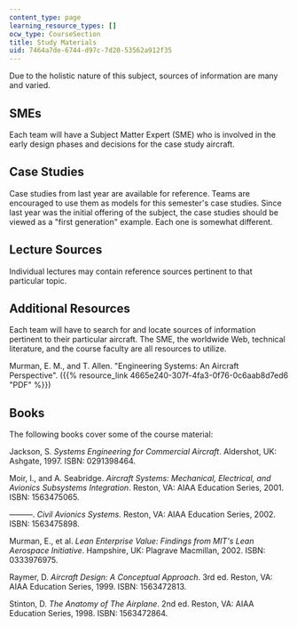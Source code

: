 ```yaml
---
content_type: page
learning_resource_types: []
ocw_type: CourseSection
title: Study Materials
uid: 7464a7de-6744-d97c-7d20-53562a912f35
---
```


Due to the holistic nature of this subject, sources of information are many and varied.

SMEs
----

Each team will have a Subject Matter Expert (SME) who is involved in the early design phases and decisions for the case study aircraft.

Case Studies
------------

Case studies from last year are available for reference. Teams are encouraged to use them as models for this semester's case studies. Since last year was the initial offering of the subject, the case studies should be viewed as a "first generation" example. Each one is somewhat different.

Lecture Sources
---------------

Individual lectures may contain reference sources pertinent to that particular topic.

Additional Resources
--------------------

Each team will have to search for and locate sources of information pertinent to their particular aircraft. The SME, the worldwide Web, technical literature, and the course faculty are all resources to utilize.

Murman, E. M., and T. Allen. "Engineering Systems: An Aircraft Perspective". ({{% resource_link 4665e240-307f-4fa3-0f76-0c6aab8d7ed6 "PDF" %}})

Books
-----

The following books cover some of the course material:

Jackson, S. _Systems Engineering for Commercial Aircraft_. Aldershot, UK: Ashgate, 1997. ISBN: 0291398464.

Moir, I., and A. Seabridge. _Aircraft Systems: Mechanical, Electrical, and Avionics Subsystems Integration_. Reston, VA: AIAA Education Series, 2001. ISBN: 1563475065.

———. _Civil Avionics Systems._ Reston, VA: AIAA Education Series, 2002. ISBN: 1563475898.

Murman, E., et al. _Lean Enterprise Value: Findings from MIT's Lean Aerospace Initiative_. Hampshire, UK: Plagrave Macmillan, 2002. ISBN: 0333976975.

Raymer, D. _Aircraft Design: A Conceptual Approach_. 3rd ed. Reston, VA: AIAA Education Series, 1999. ISBN: 1563472813.

Stinton, D. _The Anatomy of The Airplane_. 2nd ed. Reston, VA: AIAA Education Series, 1998. ISBN: 1563472864.